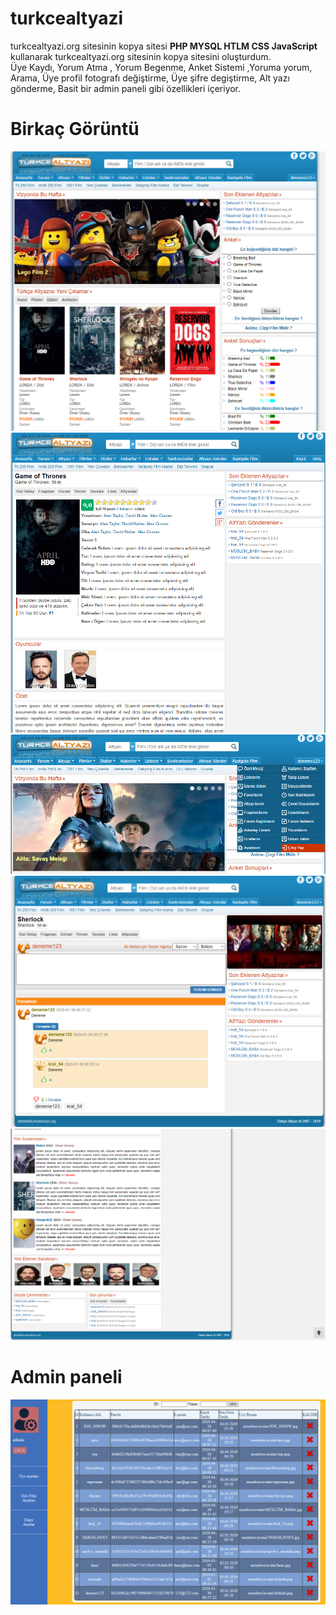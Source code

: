 # turkcealtyazi
turkcealtyazi.org sitesinin kopya sitesi
**PHP MYSQL HTLM CSS JavaScript** kullanarak turkcealtyazi.org sitesinin kopya sitesini oluşturdum.<br>
Üye Kaydı, Yorum Atma , Yorum Begenme, Anket Sistemi ,Yoruma yorum, Arama, Üye profil fotografı değiştirme, Üye şifre degiştirme, Alt yazı gönderme, Basit bir admin paneli  gibi özellikleri içeriyor.
# Birkaç Görüntü
![Site Görüntüsü 1](https://github.com/ulusoyomer/turkcealtyazi/blob/master/gitimg/gorunus1.PNG?raw=true)<br>
![Site Görüntüsü 2](https://github.com/ulusoyomer/turkcealtyazi/blob/master/gitimg/gorunus2.PNG?raw=true)<br>
![Site Görüntüsü 3](https://github.com/ulusoyomer/turkcealtyazi/blob/master/gitimg/gorunum3.PNG?raw=true)<br>
![Site Görüntüsü 4](https://github.com/ulusoyomer/turkcealtyazi/blob/master/gitimg/gorunum4.PNG?raw=true)<br>
![Site Görüntüsü 6](https://github.com/ulusoyomer/turkcealtyazi/blob/master/gitimg/gorunum6.PNG?raw=true)<br>
# Admin paneli
![Site Görüntüsü 5](https://github.com/ulusoyomer/turkcealtyazi/blob/master/gitimg/gorunum5.PNG?raw=true)<br>
